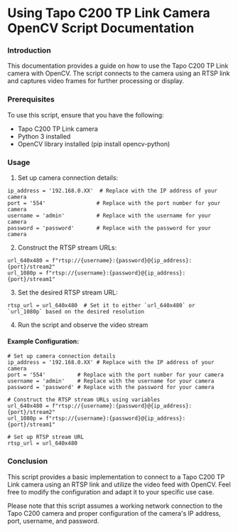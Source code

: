 # Using Tapo C200 TP Link Camera OpenCV Script Documentation
### Introduction

This documentation provides a guide on how to use the Tapo C200 TP Link camera with OpenCV. The script connects to the camera using an RTSP link and captures video frames for further processing or display.

### Prerequisites

To use this script, ensure that you have the following:

+ Tapo C200 TP Link camera
+ Python 3 installed
+ OpenCV library installed (pip install opencv-python)

### Usage
1. Set up camera connection details:
```
ip_address = '192.168.0.XX'  # Replace with the IP address of your camera
port = '554'                # Replace with the port number for your camera
username = 'admin'          # Replace with the username for your camera
password = 'password'       # Replace with the password for your camera
```
2. Construct the RTSP stream URLs:
```
url_640x480 = f"rtsp://{username}:{password}@{ip_address}:{port}/stream2"
url_1080p = f"rtsp://{username}:{password}@{ip_address}:{port}/stream1"
```

3. Set the desired RTSP stream URL:
```
rtsp_url = url_640x480  # Set it to either `url_640x480` or `url_1080p` based on the desired resolution
```

4. Run the script and observe the video stream

#### Example Configuration:
```
# Set up camera connection details
ip_address = '192.168.0.XX' # Replace with the IP address of your camera
port = '554'          # Replace with the port number for your camera
username = 'admin'    # Replace with the username for your camera
password = 'password' # Replace with the password for your camera

# Construct the RTSP stream URLs using variables
url_640x480 = f"rtsp://{username}:{password}@{ip_address}:{port}/stream2"
url_1080p = f"rtsp://{username}:{password}@{ip_address}:{port}/stream1"

# Set up RTSP stream URL
rtsp_url = url_640x480

````

### Conclusion
This script provides a basic implementation to connect to a Tapo C200 TP Link camera using an RTSP link and utilize the video feed with OpenCV. Feel free to modify the configuration and adapt it to your specific use case.

Please note that this script assumes a working network connection to the Tapo C200 camera and proper configuration of the camera's IP address, port, username, and password.
